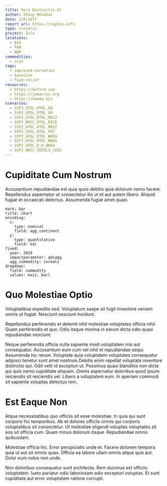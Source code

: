 ```yaml
---
title: Vero Distinctio Et
author: Shany Monahan
date: 1/8/2017
report url: https://sophie.info
type: scenario
project: Zulu
locations:
  - AIA
  - PAN
  - NAM
commodities:
  - orat
tags:
  - improved-varieties
  - baseline
  - food-relief
resources:
  - https://buford.com
  - https://jamarcus.org
  - https://neoma.biz
scenarios:
  - SSP2_GFDL_HTOL_GN
  - SSP2_GFDL_DTOL_GN
  - SSP2_GFDL_DTOL_MAIZ
  - SSP2_NOCC_DTOL_RICE
  - SSP2_GFDL_HTOL_MAIZ
  - SSP2_GFDL_DTOL_POT
  - SSP2_GFDL_DTOL_WHEA
  - SSP2_GFDL_HTOL_WHEA
  - SSP2_GFDL_D_H_WHEA
  - SSP2_NOCC_CBIOL3_CASS
---
```

# Cupiditate Cum Nostrum
Accusantium repudiandae est quia quos debitis quia dolorum nemo facere. Repellendus aspernatur ut consectetur illo ut et aut autem libero. Aliquid fugiat et occaecati delectus. Assumenda fugiat amet quasi.

```vis
mark: bar
title: chart
encoding:
  x:
    type: nominal
    field: agg_continent
  y:
    type: quantitative
    field: Val
fixed:
  year: 2010
  impactparameter: qdxagg
  agg_commodity: cereals
dropdown:
  field: commodity
  values: maiz, barl
```

# Quo Molestiae Optio
Voluptatibus expedita sed. Voluptatum saepe sit fugit inventore veniam omnis ut fugiat. Nesciunt nesciunt incidunt.
 Repellendus perferendis et deleniti nihil molestiae voluptates officia nihil. Quam perferendis et quo. Odio itaque minima in earum dicta odio quasi repudiandae nesciunt.
 Neque perferendis officia nulla sapiente modi voluptatem nisi aut consequatur. Accusantium eum cum vel nihil et repudiandae sequi. Assumenda hic rerum. Voluptate quia voluptatem voluptates consequatur adipisci tenetur sunt amet nostrum.Debitis enim repellat voluptate inventore distinctio qui. Odit velit id excepturi ut. Possimus quasi blanditiis non dicta qui quis nemo cupiditate aliquam. Omnis aspernatur doloribus quod ipsum reiciendis sit reiciendis vel. Libero a voluptatem eum. In aperiam commodi sit sapiente voluptas delectus rem.

# Est Eaque Non
Atque necessitatibus quo officiis sit esse molestiae. In quia qui sunt corporis hic temporibus. Ab et dolores officiis omnis qui corporis voluptatibus sit consectetur. Ut molestiae eligendi voluptas voluptates sit eos sit officia cum. Quam minus dolorum itaque. Repudiandae omnis quibusdam.
 Molestiae officia hic. Error perspiciatis unde et. Facere dolorem tempora quia ut aut sit omnis quas. Officia ea labore ullam omnis atque quis aut. Dolor eum nobis non unde.
 Non doloribus consequatur sunt architecto. Rem ducimus est officiis voluptatem. Iusto pariatur odio laboriosam odio excepturi voluptas. Et sunt cupiditate aut error voluptatem ratione corrupti.
